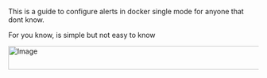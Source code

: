 This is a guide to configure alerts in docker single mode for anyone that dont know.

For you know, is simple but not easy to know

<img width="1476" height="48" alt="Image" src="https://github.com/user-attachments/assets/1a15bdaf-5d03-4061-887d-7209860e9958" />
